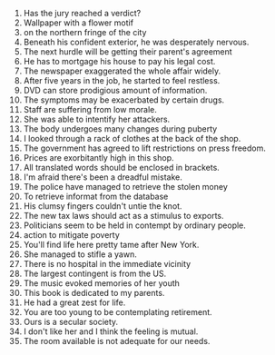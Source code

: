 1. Has the jury reached a verdict?
2. Wallpaper with a flower motif
3. on the northern fringe of the city 
4. Beneath his confident exterior, he was desperately nervous.
5. The next hurdle will be getting their parent's agreement
6. He has to mortgage his house to pay his legal cost.
7. The newspaper exaggerated the whole affair widely.
8. After five years in the job, he started to feel restless.
9. DVD can store prodigious amount of information.
10. The symptoms may be exacerbated by certain drugs.
11. Staff are suffering from low morale.
12. She was able to intentify her attackers.
13. The body undergoes many changes during puberty
14. I looked through a rack of clothes at the back of the shop.
15. The government has agreed to lift restrictions on press freedom.
16. Prices are exorbitantly high in this shop.
17. All translated words should be enclosed in brackets.
18. I'm afraid there's been a dreadful mistake.
19. The police have managed to retrieve the stolen money
20. To retrieve informat from the database
21. His clumsy fingers couldn't untie the knot.
22. The new tax laws should act as a stimulus to exports.
23. Politicians seem to be held in contempt by ordinary people.
24. action to mitigate poverty
25. You'll find life here pretty tame after New York.
26. She managed to stifle a yawn.
27. There is no hospital in the immediate vicinity
28. The largest contingent is from the US.
29. The music evoked memories of her youth
30. This book is dedicated to my parents.
31. He had a great zest for life.
32. You are too young to be contemplating retirement.
33. Ours is a secular society.
34. I don't like her and I think the feeling is mutual.
35. The room available is not adequate for our needs.
